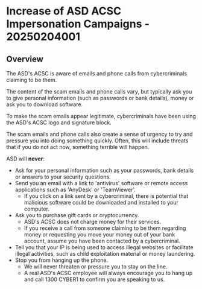# Increase of ASD ACSC Impersonation Campaigns - 20250204001

## Overview

The ASD's ACSC is aware of emails and phone calls from cybercriminals claiming to be them.

The content of the scam emails and phone calls vary, but typically ask you to give personal information (such as passwords or bank details), money or ask you to download software.

To make the scam emails appear legitimate, cybercriminals have been using the ASD's ACSC logo and signature block.

The scam emails and phone calls also create a sense of urgency to try and pressure you into doing something quickly. Often, this will include threats that if you do not act now, something terrible will happen.

ASD will **never**:

- Ask for your personal information such as your passwords, bank details or answers to your security questions.
- Send you an email with a link to 'antivirus' software or remote access applications such as 'AnyDesk' or 'TeamViewer'.
    - If you click on a link sent by a cybercriminal, there is potential that malicious software could be downloaded and installed to your computer.
- Ask you to purchase gift cards or cryptocurrency.
    - ASD's ACSC does not charge money for their services.
    - If you receive a call from someone claiming to be them regarding money or requesting you move your money out of your bank account, assume you have been contacted by a cybercriminal.
- Tell you that your IP is being used to access illegal websites or facilitate illegal activities, such as child exploitation material or money laundering.
- Stop you from hanging up the phone.
    - We will never threaten or pressure you to stay on the line.
    - A real ASD's ACSC employee will always encourage you to hang up and call 1300 CYBER1 to confirm you are speaking to us.
